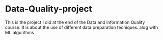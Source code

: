 # Data-Quality-project
This is the project I did at the end of the Data and Information Quality course. It is about the use of different data preparation tecniques. alog with ML algorithms
